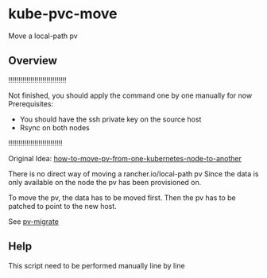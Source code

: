 # kube-pvc-move

Move a local-path pv

## Overview

!!!!!!!!!!!!!!!!!!!!!!!!!!!!!

Not finished, you should apply the command one by one manually for now
Prerequisites:
* You should have the ssh private key on the source host
* Rsync on both nodes

!!!!!!!!!!!!!!!!!!!!!!!!!!!

Original Idea: [how-to-move-pv-from-one-kubernetes-node-to-another](https://stackoverflow.com/questions/71708673/how-to-move-pv-from-one-kubernetes-node-to-another)

There is no direct way of moving a rancher.io/local-path pv
Since the data is only available on the node the pv has been provisioned on.

To move the pv, the data has to be moved first. Then the pv has to be patched to point to the new host.

See [pv-migrate](https://github.com/utkuozdemir/pv-migrate)



## Help

This script need to be performed manually line by line
